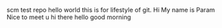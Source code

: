
scm test repo
hello world
this is for lifestyle of git.
Hi My name is Param
Nice to meet u
hi there hello
good morning
